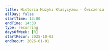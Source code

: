 ```yaml
---
title: Historia Muzyki Klasycyzmu - Ćwiczenia
allDay: false
startTime: 13:00
endTime: 14:30
type: recurring
daysOfWeek: [R]
startRecur: 2025-10-02
endRecur: 2026-01-01
---
```

